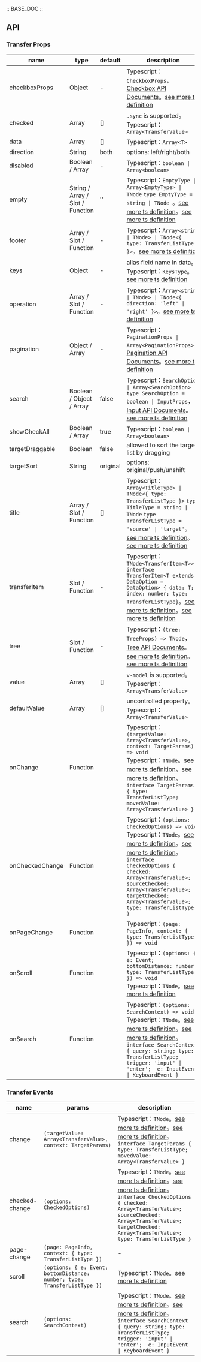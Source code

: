 :: BASE_DOC ::

## API

### Transfer Props

name | type | default | description | required
-- | -- | -- | -- | --
checkboxProps | Object | - | Typescript：`CheckboxProps`，[Checkbox API Documents](./checkbox?tab=api)。[see more ts definition](https://github.com/Tencent/tdesign-vue/tree/develop/src/transfer/type.ts) | N
checked | Array | [] | `.sync` is supported。Typescript：`Array<TransferValue>` | N
data | Array | [] | Typescript：`Array<T>` | N
direction | String | both | options: left/right/both | N
disabled | Boolean / Array | - | Typescript：`boolean \| Array<boolean>` | N
empty | String / Array / Slot / Function | '' | Typescript：`EmptyType \| Array<EmptyType> \| TNode` `type EmptyType = string \| TNode `。[see more ts definition](https://github.com/Tencent/tdesign-vue/blob/develop/src/common.ts)。[see more ts definition](https://github.com/Tencent/tdesign-vue/tree/develop/src/transfer/type.ts) | N
footer | Array / Slot / Function | - | Typescript：`Array<string \| TNode> \| TNode<{ type: TransferListType }>`。[see more ts definition](https://github.com/Tencent/tdesign-vue/blob/develop/src/common.ts) | N
keys | Object | - | alias field name in data。Typescript：`KeysType`。[see more ts definition](https://github.com/Tencent/tdesign-vue/blob/develop/src/common.ts) | N
operation | Array / Slot / Function | - | Typescript：`Array<string \| TNode> \| TNode<{ direction: 'left' \| 'right' }>`。[see more ts definition](https://github.com/Tencent/tdesign-vue/blob/develop/src/common.ts) | N
pagination | Object / Array | - | Typescript：`PaginationProps \| Array<PaginationProps>`，[Pagination API Documents](./pagination?tab=api)。[see more ts definition](https://github.com/Tencent/tdesign-vue/tree/develop/src/transfer/type.ts) | N
search | Boolean / Object / Array | false | Typescript：`SearchOption \| Array<SearchOption>` `type SearchOption = boolean \| InputProps`，[Input API Documents](./input?tab=api)。[see more ts definition](https://github.com/Tencent/tdesign-vue/tree/develop/src/transfer/type.ts) | N
showCheckAll | Boolean / Array | true | Typescript：`boolean \| Array<boolean>` | N
targetDraggable | Boolean | false | allowed to sort the target list by dragging | N
targetSort | String | original | options: original/push/unshift | N
title | Array / Slot / Function | [] | Typescript：`Array<TitleType> \| TNode<{ type: TransferListType }>` `type TitleType = string \| TNode` `type TransferListType = 'source' \| 'target'`。[see more ts definition](https://github.com/Tencent/tdesign-vue/blob/develop/src/common.ts)。[see more ts definition](https://github.com/Tencent/tdesign-vue/tree/develop/src/transfer/type.ts) | N
transferItem | Slot / Function | - | Typescript：`TNode<TransferItem<T>>` `interface TransferItem<T extends DataOption = DataOption> { data: T; index: number; type: TransferListType}`。[see more ts definition](https://github.com/Tencent/tdesign-vue/blob/develop/src/common.ts)。[see more ts definition](https://github.com/Tencent/tdesign-vue/tree/develop/src/transfer/type.ts) | N
tree | Slot / Function | - | Typescript：`(tree: TreeProps) => TNode`，[Tree API Documents](./tree?tab=api)。[see more ts definition](https://github.com/Tencent/tdesign-vue/blob/develop/src/common.ts)。[see more ts definition](https://github.com/Tencent/tdesign-vue/tree/develop/src/transfer/type.ts) | N
value | Array | [] | `v-model` is supported。Typescript：`Array<TransferValue>` | N
defaultValue | Array | [] | uncontrolled property。Typescript：`Array<TransferValue>` | N
onChange | Function |  | Typescript：`(targetValue: Array<TransferValue>, context: TargetParams) => void`<br/>Typescript：`TNode`。[see more ts definition](https://github.com/Tencent/tdesign-vue/blob/develop/src/common.ts)。[see more ts definition](https://github.com/Tencent/tdesign-vue/tree/develop/src/transfer/type.ts)。<br/>`interface TargetParams { type: TransferListType; movedValue: Array<TransferValue> }`<br/> | N
onCheckedChange | Function |  | Typescript：`(options: CheckedOptions) => void`<br/>Typescript：`TNode`。[see more ts definition](https://github.com/Tencent/tdesign-vue/blob/develop/src/common.ts)。[see more ts definition](https://github.com/Tencent/tdesign-vue/tree/develop/src/transfer/type.ts)。<br/>`interface CheckedOptions { checked: Array<TransferValue>; sourceChecked: Array<TransferValue>; targetChecked: Array<TransferValue>; type: TransferListType }`<br/> | N
onPageChange | Function |  | Typescript：`(page: PageInfo, context: { type: TransferListType }) => void`<br/> | N
onScroll | Function |  | Typescript：`(options: { e: Event; bottomDistance: number; type: TransferListType }) => void`<br/>Typescript：`TNode`。[see more ts definition](https://github.com/Tencent/tdesign-vue/blob/develop/src/common.ts) | N
onSearch | Function |  | Typescript：`(options: SearchContext) => void`<br/>Typescript：`TNode`。[see more ts definition](https://github.com/Tencent/tdesign-vue/blob/develop/src/common.ts)。[see more ts definition](https://github.com/Tencent/tdesign-vue/tree/develop/src/transfer/type.ts)。<br/>`interface SearchContext { query: string; type: TransferListType; trigger: 'input' \| 'enter';  e: InputEvent \| KeyboardEvent }`<br/> | N

### Transfer Events

name | params | description
-- | -- | --
change | `(targetValue: Array<TransferValue>, context: TargetParams)` | Typescript：`TNode`。[see more ts definition](https://github.com/Tencent/tdesign-vue/blob/develop/src/common.ts)。[see more ts definition](https://github.com/Tencent/tdesign-vue/tree/develop/src/transfer/type.ts)。<br/>`interface TargetParams { type: TransferListType; movedValue: Array<TransferValue> }`<br/>
checked-change | `(options: CheckedOptions)` | Typescript：`TNode`。[see more ts definition](https://github.com/Tencent/tdesign-vue/blob/develop/src/common.ts)。[see more ts definition](https://github.com/Tencent/tdesign-vue/tree/develop/src/transfer/type.ts)。<br/>`interface CheckedOptions { checked: Array<TransferValue>; sourceChecked: Array<TransferValue>; targetChecked: Array<TransferValue>; type: TransferListType }`<br/>
page-change | `(page: PageInfo, context: { type: TransferListType })` | \-
scroll | `(options: { e: Event; bottomDistance: number; type: TransferListType })` | Typescript：`TNode`。[see more ts definition](https://github.com/Tencent/tdesign-vue/blob/develop/src/common.ts)
search | `(options: SearchContext)` | Typescript：`TNode`。[see more ts definition](https://github.com/Tencent/tdesign-vue/blob/develop/src/common.ts)。[see more ts definition](https://github.com/Tencent/tdesign-vue/tree/develop/src/transfer/type.ts)。<br/>`interface SearchContext { query: string; type: TransferListType; trigger: 'input' \| 'enter';  e: InputEvent \| KeyboardEvent }`<br/>
